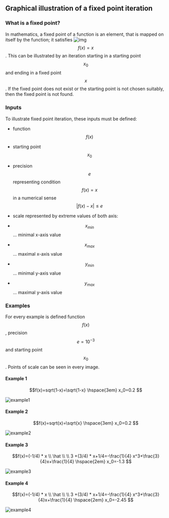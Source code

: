 ## Graphical illustration of a fixed point iteration
### What is a fixed point?
In mathematics, a fixed point of a function is an element, that is mapped on itself by the function; it satisfies ![img](https://latex.codecogs.com/svg.image?f(x)=x) $$ f(x)=x$$. This can be illustrated by an iteration starting in a starting point $$x_0$$ and ending in a fixed point $$x $$. If the fixed point does not exist or the starting point is not chosen suitably, then the fixed point is not found.
### Inputs
To illustrate fixed point iteration, these inputs must be defined:
* function $$ f(x) $$

* starting point $$ x_0 $$

* precision $$ e$$ representing condition $$f(x)=x$$ in a numerical sense $$ \lvert f(x)-x \rvert  \leq e$$
* scale represented by extreme values of both axis:

 * $$ x_{min} $$  ... minimal x-axis value
 
 * $$ x_{max} $$ ... maximal x-axis value
 
 * $$ y_{min} $$ ... minimal y-axis value
 
  * $$ y_{max} $$ ... maximal y-axis value
  
### Examples
For every example is defined function $$f(x)$$, precision $$e=10^{-3} $$ and starting point $$x_0$$. Points of scale can be seen in every image.
#### Example 1
$$f(x)=sqrt(1-x)=\sqrt{1-x}  \hspace{3em} x_0=0.2 $$

![example1][1]

#### Example 2
$$f(x)=sqrt(x)=\sqrt{x}  \hspace{3em} x_0=0.2 $$

![example2][2]

#### Example 3
$$f(x)=(-1/4) * x \\ \hat \\ \\ 3 +(3/4) * x+1/4=-\frac{1}{4} x^3+\frac{3}{4}x+\frac{1}{4} \hspace{2em} x_0=-1.3 $$

![example3][3]

#### Example 4 
$$f(x)=(-1/4) * x \\ \hat \\ \\ 3 +(3/4) * x+1/4=-\frac{1}{4} x^3+\frac{3}{4}x+\frac{1}{4} \hspace{2em} x_0=-2.45 $$

![example4][4]

[1]: https://live.staticflickr.com/65535/51943625931_d9d35277bf_c.jpg
[2]: https://live.staticflickr.com/65535/51942642957_760f90dbc2_c.jpg
[3]: https://live.staticflickr.com/65535/51944238145_1b225a4714_c.jpg
[4]: https://live.staticflickr.com/65535/51943948374_2ab0cc6f9c_c.jpg
 





